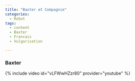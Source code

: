 ```yaml
---
title: "Baxter et Compagnie"
categories:
  - Robot
tags:
  - content
  - Baxter
  - Francais
  - Vulgarisation

---
```




### Baxter

{% include video id="vLFWwHZzr80" provider="youtube" %}

